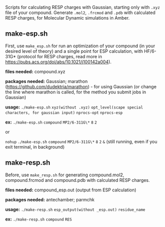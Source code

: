 Scripts for calculating RESP charges with Gaussian, starting only with `.xyz` file of your compound. 
Generate `.mol2`, `.frcmod` and `.pdb` with calculated RESP charges, for Molecular Dynamic simulations in Amber.

## make-esp.sh
First, use `make_esp.sh` for run an optimization of your compound (in your desired level of theory) and a single point for ESP calculation, with HF/6-31G* (protocol for RESP charges, read more in https://pubs.acs.org/doi/abs/10.1021/j100142a004).

**files needed:** compound.xyz

**packages needed:** Gaussian; marathon (https://github.com/dudektria/marathon) - for using Gaussian (or change the line where marathon is called, for the method you submit jobs in Gaussian)

**usage:** `./make-esp.sh` `xyz(without .xyz)` `opt_level(scape special characters, for gaussian input)` `nprocs-opt` `nprocs-esp`

**ex:** `./make-esp.sh` `compound` `MP2/6-311G\*` `8` `2`

   or  

   `nohup` `./make-esp.sh` `compound` `MP2/6-311G\*` `8` `2` `&`  (still running, even if you exit terminal, in background)

## make-resp.sh
Before, use `make_resp.sh` for generating compound.mol2, compound.frcmod and compound.pdb with calculated RESP charges.

**files needed:** compound_esp.out (output from ESP calculation)

**packages needed:** antechamber; parmchk

**usage:** `./make-resp.sh`  `esp_output(without _esp.out)`  `residue_name`

   **ex:** `./make-resp.sh` `compound` `RES`
